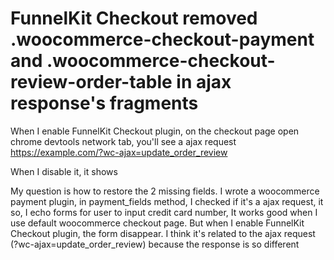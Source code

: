 
# FunnelKit Checkout removed .woocommerce-checkout-payment and .woocommerce-checkout-review-order-table in ajax response's fragments

When I enable FunnelKit Checkout plugin, on the checkout page
open chrome devtools network tab, you'll see a ajax request https://example.com/?wc-ajax=update_order_review

When I disable it, it shows

My question is how to restore the 2 missing fields.
I wrote a woocommerce payment plugin, in payment_fields method, I checked if it's a ajax request, it so, I echo forms for user to input credit card number, It works good when I use default woocommerce checkout page.
But when I enable FunnelKit Checkout plugin, the form disappear.
I think it's related to the ajax request (?wc-ajax=update_order_review)
because the response is so different

        